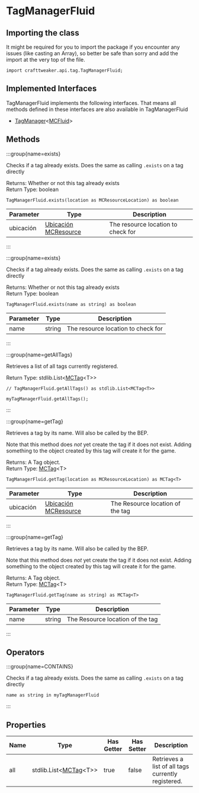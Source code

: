 # TagManagerFluid

## Importing the class

It might be required for you to import the package if you encounter any issues (like casting an Array), so better be safe than sorry and add the import at the very top of the file.
```zenscript
import crafttweaker.api.tag.TagManagerFluid;
```


## Implemented Interfaces
TagManagerFluid implements the following interfaces. That means all methods defined in these interfaces are also available in TagManagerFluid

- [TagManager](/vanilla/api/tags/TagManager)&lt;[MCFluid](/vanilla/api/fluid/MCFluid)&gt;

## Methods

:::group{name=exists}

Checks if a tag already exists. Does the same as calling `.exists` on a tag directly

Returns: Whether or not this tag already exists  
Return Type: boolean

```zenscript
TagManagerFluid.exists(location as MCResourceLocation) as boolean
```

| Parameter | Type                                                         | Description                        |
| --------- | ------------------------------------------------------------ | ---------------------------------- |
| ubicación | [Ubicación MCResource](/vanilla/api/util/MCResourceLocation) | The resource location to check for |


:::

:::group{name=exists}

Checks if a tag already exists. Does the same as calling `.exists` on a tag directly

Returns: Whether or not this tag already exists  
Return Type: boolean

```zenscript
TagManagerFluid.exists(name as string) as boolean
```

| Parameter | Type   | Description                        |
| --------- | ------ | ---------------------------------- |
| name      | string | The resource location to check for |


:::

:::group{name=getAllTags}

Retrieves a list of all tags currently registered.

Return Type: stdlib.List&lt;[MCTag](/vanilla/api/tags/MCTag)&lt;T&gt;&gt;

```zenscript
// TagManagerFluid.getAllTags() as stdlib.List<MCTag<T>>

myTagManagerFluid.getAllTags();
```

:::

:::group{name=getTag}

Retrieves a tag by its name. Will also be called by the BEP.

 Note that this method does _not_ yet create the tag if it does not exist. Adding something to the object created by this tag will create it for the game.

Returns: A Tag object.  
Return Type: [MCTag](/vanilla/api/tags/MCTag)&lt;T&gt;

```zenscript
TagManagerFluid.getTag(location as MCResourceLocation) as MCTag<T>
```

| Parameter | Type                                                         | Description                      |
| --------- | ------------------------------------------------------------ | -------------------------------- |
| ubicación | [Ubicación MCResource](/vanilla/api/util/MCResourceLocation) | The Resource location of the tag |


:::

:::group{name=getTag}

Retrieves a tag by its name. Will also be called by the BEP.

 Note that this method does _not_ yet create the tag if it does not exist. Adding something to the object created by this tag will create it for the game.

Returns: A Tag object.  
Return Type: [MCTag](/vanilla/api/tags/MCTag)&lt;T&gt;

```zenscript
TagManagerFluid.getTag(name as string) as MCTag<T>
```

| Parameter | Type   | Description                      |
| --------- | ------ | -------------------------------- |
| name      | string | The Resource location of the tag |


:::


## Operators

:::group{name=CONTAINS}

Checks if a tag already exists. Does the same as calling `.exists` on a tag directly

```zenscript
name as string in myTagManagerFluid
```

:::


## Properties

| Name | Type                                                                                 | Has Getter | Has Setter | Description                                        |
| ---- | ------------------------------------------------------------------------------------ | ---------- | ---------- | -------------------------------------------------- |
| all  | stdlib.List&lt;[MCTag](/vanilla/api/tags/MCTag)&lt;T&gt;&gt; | true       | false      | Retrieves a list of all tags currently registered. |

